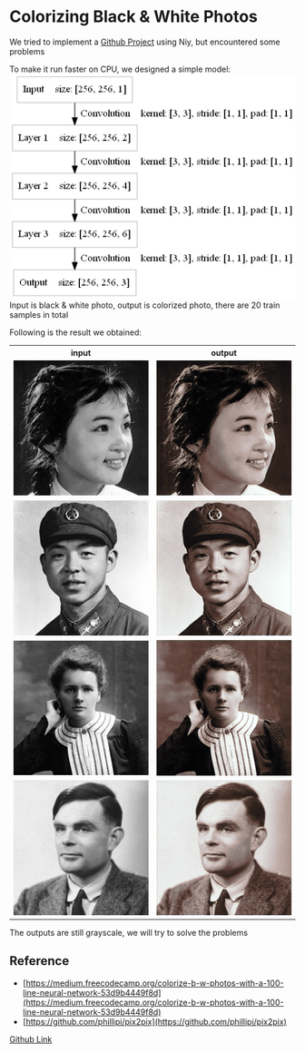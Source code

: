 Colorizing Black & White Photos
====
We tried to implement a [Github Project](https://github.com/emilwallner/Coloring-greyscale-images-in-Keras) using Niy, but encountered some problems

To make it run faster on CPU, we designed a simple model:
<br><img src="files/model.png" max-width="500px" /><br>
Input is black & white photo, output is colorized photo, there are 20 train samples in total

Following is the result we obtained:
<table>
<tr><th>input</th><th>output</th></tr>	
<tr><td><img src="files/Predict/group2/chengmei.png" /></td>
<td><img src="files/output/chengmei.png" /></td></tr>
<tr><td><img src="files/Predict/group2/leifeng.png" /></td>
<td><img src="files/output/leifeng.png" /></td></tr>
<tr><td><img src="files/Predict/group2/marie_curie.png" /></td>
<td><img src="files/output/marie_curie.png" /></td></tr>
<tr><td><img src="files/Predict/group2/turing.png" /></td>
<td><img src="files/output/turing.png" /></td></tr>
</table>

The outputs are still grayscale, we will try to solve the problems

Reference
----
* [https://medium.freecodecamp.org/colorize-b-w-photos-with-a-100-line-neural-network-53d9b4449f8d](https://medium.freecodecamp.org/colorize-b-w-photos-with-a-100-line-neural-network-53d9b4449f8d)
* [https://github.com/phillipi/pix2pix](https://github.com/phillipi/pix2pix)

[Github Link](https://github.com/microic/niy/tree/master/examples/colorizing_photos)